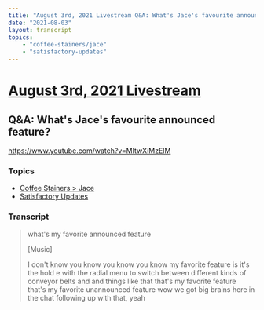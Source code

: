 ```yaml
---
title: "August 3rd, 2021 Livestream Q&A: What's Jace's favourite announced feature?"
date: "2021-08-03"
layout: transcript
topics:
    - "coffee-stainers/jace"
    - "satisfactory-updates"
---
```

# [August 3rd, 2021 Livestream](../2021-08-03.md)
## Q&A: What's Jace's favourite announced feature?
https://www.youtube.com/watch?v=MItwXiMzElM

### Topics
* [Coffee Stainers > Jace](../topics/coffee-stainers/jace.md)
* [Satisfactory Updates](../topics/satisfactory-updates.md)

### Transcript

> what's my favorite announced feature
>
> [Music]
>
> I don't know you know you know you know my favorite feature is it's the hold e with the radial menu to switch between different kinds of conveyor belts and and things like that that's my favorite feature that's my favorite unannounced feature wow we got big brains here in the chat following up with that, yeah
